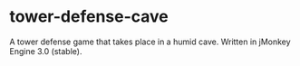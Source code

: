 tower-defense-cave
==================

A tower defense game that takes place in a humid cave. Written in jMonkey Engine 3.0 (stable).
